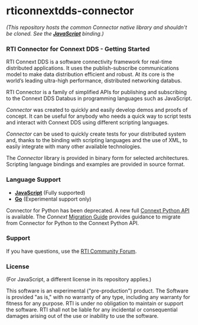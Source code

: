rticonnextdds-connector
=======

*(This repository hosts the common Connector native library and shouldn't be cloned.
See the 
**[JavaScript](https://github.com/rticommunity/rticonnextdds-connector-js)** binding.)*

### RTI Connector for Connext DDS - Getting Started
RTI Connext DDS is a software connectivity framework for real-time distributed applications. 
It uses the publish-subscribe communications model to make data distribution efficient and robust. 
At its core is the world’s leading ultra-high performance, distributed networking databus.

RTI Connector is a family of simplified APIs for publishing and subscribing to 
the Connext DDS Databus in programming languages such as JavaScript.

*Connector* was created to quickly and easily develop demos
and proofs of concept. It can be useful for anybody who needs
a quick way to script tests and interact with Connext DDS using different scripting languages.

*Connector* can be used to quickly create tests for your distributed system and, thanks
to the binding with scripting languages and the use of XML, to easily integrate
with many other available technologies.

The *Connector* library is provided in binary form for selected architectures.
Scripting language bindings and examples are provided in source format.

### Language Support

 * **[JavaScript](https://github.com/rticommunity/rticonnextdds-connector-js)** (Fully supported)
 * **[Go](https://github.com/rticommunity/rticonnextdds-connector-go)** (Experimental support only)

Connector for Python has been deprecated. A new full [Connext Python API](https://community.rti.com/static/documentation/connext-dds/current/doc/api/connext_dds/api_python/index.html) is available. The *Connext* [Migration Guide](https://community.rti.com/static/documentation/connext-dds/current/doc/manuals/migration_guide/) provides guidance to migrate from Connector for Python to the Connext Python API.

### Support
If you have questions, use the [RTI Community Forum](https://community.rti.com/forums/technical-questions).

### License

(For JavaScript, a different license in its repository applies.)

This software is an experimental ("pre-production") product. The Software is provided "as is," with no warranty of any type, including any warranty for fitness for any purpose. RTI is under no obligation to maintain or support the software. RTI shall not be liable for any incidental or consequential damages arising out of the use or inability to use the software.
